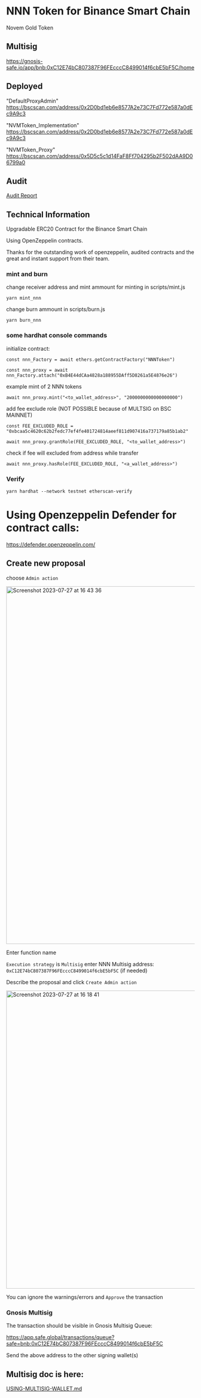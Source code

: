 # NNN Token for Binance Smart Chain

Novem Gold Token

## Multisig

https://gnosis-safe.io/app/bnb:0xC12E74bC807387F96FEcccC8499014f6cbE5bF5C/home

## Deployed

"DefaultProxyAdmin" https://bscscan.com/address/0x2D0bd1eb6e8577A2e73C7Fd772e587a0dEc9A9c3

"NVMToken_Implementation" https://bscscan.com/address/0x2D0bd1eb6e8577A2e73C7Fd772e587a0dEc9A9c3

"NVMToken_Proxy" https://bscscan.com/address/0x5D5c5c1d14FaF8Ff704295b2F502dAA9D06799a0

## Audit

[Audit Report](audit/Novem_Security_Audit_Report.pdf)

## Technical Information

Upgradable ERC20 Contract for the Binance Smart Chain

Using OpenZeppelin contracts.

Thanks for the outstanding work of openzeppelin, audited contracts and the great and instant support from their team.

### mint and burn

change receiver address and mint ammount for minting in scripts/mint.js

`yarn mint_nnn`

change burn ammount in scripts/burn.js

`yarn burn_nnn`

### some hardhat console commands

initialize contract:

`const nnn_Factory = await ethers.getContractFactory("NNNToken")`

`const nnn_proxy = await nnn_Factory.attach("0xB4E44dCAa4828a188955DAff5D8261a5E4876e26")`

example mint of 2 NNN tokens

`await nnn_proxy.mint("<to_wallet_address>", "2000000000000000000")`

add fee exclude role (NOT POSSIBLE because of MULTSIG on BSC MAINNET)

`const FEE_EXCLUDED_ROLE = "0xbcaa5c4620c62b2fedc77ef4fe401724814aeef811d907416a737179a85b1ab2"`

`await nnn_proxy.grantRole(FEE_EXCLUDED_ROLE, "<to_wallet_address>")`


check if fee will excluded from address while transfer

`await nnn_proxy.hasRole(FEE_EXCLUDED_ROLE, "<a_wallet_address>")`

### Verify

`yarn hardhat --network testnet etherscan-verify`

# Using Openzeppelin Defender for contract calls:

https://defender.openzeppelin.com/

## Create new proposal 

choose `Admin action`

<img width="953" alt="Screenshot 2023-07-27 at 16 43 36" src="https://github.com/CypherX-LLC/multisig_doc/assets/31136147/581a4280-aeeb-4141-84ed-1470a5f1af1d">

Enter function name

`Execution strategy` is `Multisig`
enter NNN Multisig address: `0xC12E74bC807387F96FEcccC8499014f6cbE5bF5C` (if needed)

Describe the proposal and click `Create Admin action`

<img width="794" alt="Screenshot 2023-07-27 at 16 18 41" src="https://github.com/CypherX-LLC/multisig_doc/assets/31136147/d6a44f48-93ff-42fb-8317-062227b8da51">

You can ignore the warnings/errors and `Approve` the transaction

### Gnosis Multisig

The transaction should be visible in  Gnosis Multisig Queue:

https://app.safe.global/transactions/queue?safe=bnb:0xC12E74bC807387F96FEcccC8499014f6cbE5bF5C

Send the above address to the other signing wallet(s)

## Multisig doc is here:
[USING-MULTISIG-WALLET.md](https://github.com/CypherX-LLC/multisig_doc/blob/b0c5619f1174c42176bca02b838effc03e8edf89/docs/USING-MULTISIG-WALLET.md)
